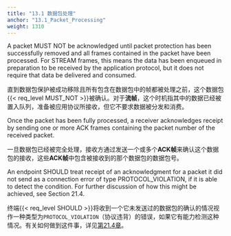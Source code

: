 ```yaml
---
title: "13.1 数据包处理"
anchor: "13.1_Packet_Processing"
weight: 1310
---
```


A packet MUST NOT be acknowledged until packet protection has been successfully removed and all frames contained in the packet have been processed. For STREAM frames, this means the data has been enqueued in preparation to be received by the application protocol, but it does not require that data be delivered and consumed.

直到数据包保护被成功移除且所有包含在数据包中的帧都被处理之前，这个数据包{{< req_level MUST_NOT >}}被确认。对于**流帧**，这个时机指其中的数据已经被置入队列，准备被应用协议所接收，但它不要求数据被分发和消费。

Once the packet has been fully processed, a receiver acknowledges receipt by sending one or more ACK frames containing the packet number of the received packet.

一旦数据包已经被完全处理，接收方通过发送一个或多个**ACK帧**来确认这个数据包的接收，这些**ACK帧**中包含被接收到的那个数据包的数据包号。

An endpoint SHOULD treat receipt of an acknowledgment for a packet it did not send as a connection error of type PROTOCOL_VIOLATION, if it is able to detect the condition. For further discussion of how this might be achieved, see Section 21.4.

终端{{< req_level SHOULD >}}将收到一个它未发送过的数据包的确认的情况视作一种类型为`PROTOCOL_VIOLATION`（协议违背）的错误，如果它有能力检测这种情况。有关如何做到这件事，详见[第21.4章]()。
